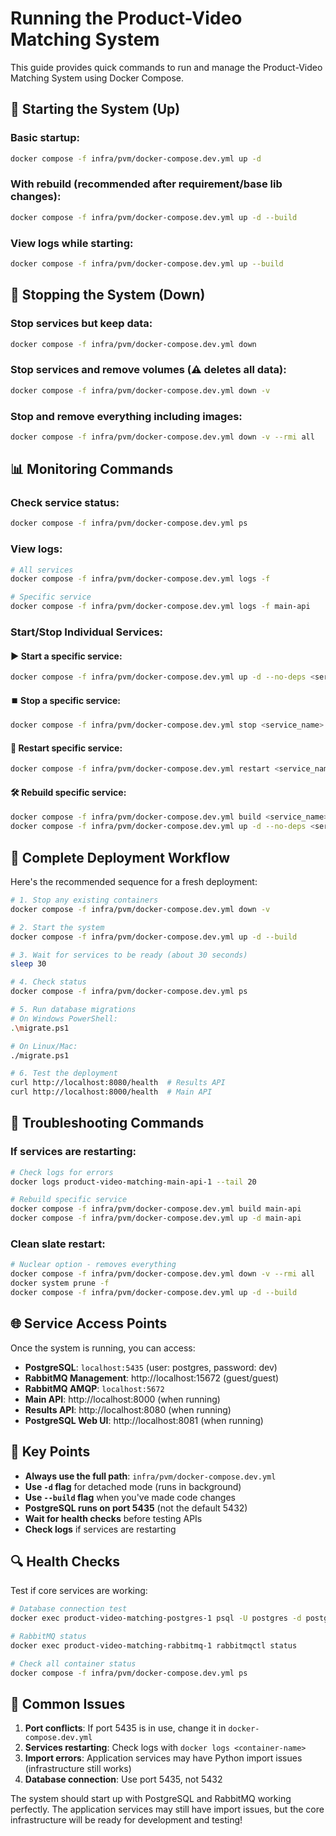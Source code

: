 # Running the Product-Video Matching System

This guide provides quick commands to run and manage the Product-Video Matching System using Docker Compose.

## 🚀 **Starting the System (Up)**

### Basic startup:
```bash
docker compose -f infra/pvm/docker-compose.dev.yml up -d
```

### With rebuild (recommended after requirement/base lib changes):
```bash
docker compose -f infra/pvm/docker-compose.dev.yml up -d --build
```

### View logs while starting:
```bash
docker compose -f infra/pvm/docker-compose.dev.yml up --build
```

## 🛑 **Stopping the System (Down)**

### Stop services but keep data:
```bash
docker compose -f infra/pvm/docker-compose.dev.yml down
```

### Stop services and remove volumes (⚠️ **deletes all data**):
```bash
docker compose -f infra/pvm/docker-compose.dev.yml down -v
```

### Stop and remove everything including images:
```bash
docker compose -f infra/pvm/docker-compose.dev.yml down -v --rmi all
```

## 📊 **Monitoring Commands**

### Check service status:
```bash
docker compose -f infra/pvm/docker-compose.dev.yml ps
```

### View logs:
```bash
# All services
docker compose -f infra/pvm/docker-compose.dev.yml logs -f

# Specific service
docker compose -f infra/pvm/docker-compose.dev.yml logs -f main-api
```

### Start/Stop Individual Services:

#### ▶️ Start a specific service:
```bash
docker compose -f infra/pvm/docker-compose.dev.yml up -d --no-deps <service_name>
```

#### ⏹️ Stop a specific service:
```bash
docker compose -f infra/pvm/docker-compose.dev.yml stop <service_name>
```

#### 🔄 Restart specific service:
```bash
docker compose -f infra/pvm/docker-compose.dev.yml restart <service_name>
```

#### 🛠️ Rebuild specific service:
```bash
docker compose -f infra/pvm/docker-compose.dev.yml build <service_name>
docker compose -f infra/pvm/docker-compose.dev.yml up -d --no-deps <service_name>
```



## 🔧 **Complete Deployment Workflow**

Here's the recommended sequence for a fresh deployment:

```bash
# 1. Stop any existing containers
docker compose -f infra/pvm/docker-compose.dev.yml down -v

# 2. Start the system
docker compose -f infra/pvm/docker-compose.dev.yml up -d --build

# 3. Wait for services to be ready (about 30 seconds)
sleep 30

# 4. Check status
docker compose -f infra/pvm/docker-compose.dev.yml ps

# 5. Run database migrations
# On Windows PowerShell:
.\migrate.ps1

# On Linux/Mac:
./migrate.ps1

# 6. Test the deployment
curl http://localhost:8080/health  # Results API
curl http://localhost:8000/health  # Main API
```

## 🐛 **Troubleshooting Commands**

### If services are restarting:
```bash
# Check logs for errors
docker logs product-video-matching-main-api-1 --tail 20

# Rebuild specific service
docker compose -f infra/pvm/docker-compose.dev.yml build main-api
docker compose -f infra/pvm/docker-compose.dev.yml up -d main-api
```

### Clean slate restart:
```bash
# Nuclear option - removes everything
docker compose -f infra/pvm/docker-compose.dev.yml down -v --rmi all
docker system prune -f
docker compose -f infra/pvm/docker-compose.dev.yml up -d --build
```

## 🌐 **Service Access Points**

Once the system is running, you can access:

- **PostgreSQL**: `localhost:5435` (user: postgres, password: dev)
- **RabbitMQ Management**: http://localhost:15672 (guest/guest)
- **RabbitMQ AMQP**: `localhost:5672`
- **Main API**: http://localhost:8000 (when running)
- **Results API**: http://localhost:8080 (when running)
- **PostgreSQL Web UI**: http://localhost:8081 (when running)

## 📝 **Key Points**

- **Always use the full path**: `infra/pvm/docker-compose.dev.yml`
- **Use `-d` flag** for detached mode (runs in background)
- **Use `--build` flag** when you've made code changes
- **PostgreSQL runs on port 5435** (not the default 5432)
- **Wait for health checks** before testing APIs
- **Check logs** if services are restarting

## 🔍 **Health Checks**

Test if core services are working:

```bash
# Database connection test
docker exec product-video-matching-postgres-1 psql -U postgres -d postgres -c "SELECT 1;"

# RabbitMQ status
docker exec product-video-matching-rabbitmq-1 rabbitmqctl status

# Check all container status
docker compose -f infra/pvm/docker-compose.dev.yml ps
```

## 🚨 **Common Issues**

1. **Port conflicts**: If port 5435 is in use, change it in `docker-compose.dev.yml`
2. **Services restarting**: Check logs with `docker logs <container-name>`
3. **Import errors**: Application services may have Python import issues (infrastructure still works)
4. **Database connection**: Use port 5435, not 5432

The system should start up with PostgreSQL and RabbitMQ working perfectly. The application services may still have import issues, but the core infrastructure will be ready for development and testing!